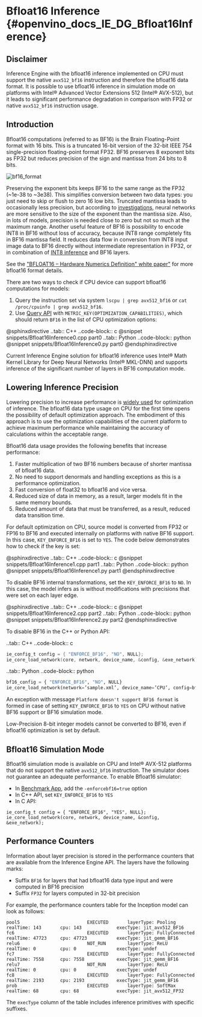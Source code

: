 # Bfloat16 Inference {#openvino_docs_IE_DG_Bfloat16Inference}

## Disclaimer

Inference Engine with the bfloat16 inference implemented on CPU must support the native `avx512_bf16` instruction and therefore the bfloat16 data format.
It is possible to use bfloat16 inference in simulation mode on platforms with Intel® Advanced Vector Extensions 512 (Intel® AVX-512), but it leads to significant performance degradation in comparison with FP32 or native `avx512_bf16` instruction usage.

## Introduction

Bfloat16 computations (referred to as BF16) is the Brain Floating-Point format with 16 bits. This is a truncated 16-bit version of the 32-bit IEEE 754 single-precision floating-point format FP32. BF16 preserves 8 exponent bits as FP32 but reduces precision of the sign and mantissa from 24 bits to 8 bits.

![bf16_format]

Preserving the exponent bits keeps BF16 to the same range as the FP32 (~1e-38 to ~3e38). This simplifies conversion between two data types: you just need to skip or flush to zero 16 low bits.
Truncated mantissa leads to occasionally less precision, but according to [investigations](https://cloud.google.com/blog/products/ai-machine-learning/bfloat16-the-secret-to-high-performance-on-cloud-tpus), neural networks are more sensitive to the size of the exponent than the mantissa size. Also, in lots of models, precision is needed close to zero but not so much at the maximum range.
Another useful feature of BF16 is possibility to encode INT8 in BF16 without loss of accuracy, because INT8 range completely fits in BF16 mantissa field. It reduces data flow in conversion from INT8 input image data to BF16 directly without intermediate representation in FP32, or in combination of [INT8 inference](Int8Inference.md) and BF16 layers.

See the ["BFLOAT16 – Hardware Numerics Definition" white paper"](https://software.intel.com/sites/default/files/managed/40/8b/bf16-hardware-numerics-definition-white-paper.pdf) for more bfloat16 format details.

There are two ways to check if CPU device can support bfloat16 computations for models:
1. Query the instruction set via system `lscpu | grep avx512_bf16` or `cat /proc/cpuinfo | grep avx512_bf16`.
2. Use [Query API](InferenceEngine_QueryAPI.md) with `METRIC_KEY(OPTIMIZATION_CAPABILITIES)`, which should return `BF16` in the list of CPU optimization options:

@sphinxdirective
..tab:: C++
	..code-block:: c
	@snippet snippets/Bfloat16Inference0.cpp part0
..tab:: Python
	..code-block:: python
	@snippet snippets/Bfloat16Inference0.py part0
@endsphinxdirective

Current Inference Engine solution for bfloat16 inference uses Intel® Math Kernel Library for Deep Neural Networks (Intel® MKL-DNN) and supports inference of the significant number of layers in BF16 computation mode.

## Lowering Inference Precision

Lowering precision to increase performance is [widely used](https://software.intel.com/content/www/us/en/develop/articles/lower-numerical-precision-deep-learning-inference-and-training.html) for optimization of inference. The bfloat16 data type usage on CPU for the first time opens the possibility of default optimization approach.
The embodiment of this approach is to use the optimization capabilities of the current platform to achieve maximum performance while maintaining the accuracy of calculations within the acceptable range.

Bfloat16 data usage provides the following benefits that increase performance:
1. Faster multiplication of two BF16 numbers because of shorter mantissa of bfloat16 data.
2. No need to support denormals and handling exceptions as this is a performance optimization.
3. Fast conversion of float32 to bfloat16 and vice versa.
4. Reduced size of data in memory, as a result, larger models fit in the same memory bounds.
5. Reduced amount of data that must be transferred, as a result, reduced data transition time.

For default optimization on CPU, source model is converted from FP32 or FP16 to BF16 and executed internally on platforms with native BF16 support. In this case, `KEY_ENFORCE_BF16` is set to `YES`.
The code below demonstrates how to check if the key is set:

@sphinxdirective
..tab:: C++
	..code-block:: c
	@snippet snippets/Bfloat16Inference1.cpp part1
..tab:: Python
	..code-block:: python
	@snippet snippets/Bfloat16Inference1.py part1
@endsphinxdirective

To disable BF16 internal transformations, set the `KEY_ENFORCE_BF16` to `NO`. In this case, the model infers as is without modifications with precisions that were set on each layer edge.


@sphinxdirective
..tab:: C++
	..code-block:: c
	@snippet snippets/Bfloat16Inference2.cpp part2
..tab:: Python
	..code-block:: python
	@snippet snippets/Bfloat16Inference2.py part2
@endsphinxdirective


To disable BF16 in the C++ or Python API:

..tab:: C++
	..code-block:: c

```c
ie_config_t config = { "ENFORCE_BF16", "NO", NULL};
ie_core_load_network(core, network, device_name, &config, &exe_network);
```

..tab:: Python
	..code-block:: python
```python
bf16_config = { "ENFORCE_BF16", "NO", NULL}
ie_core_load_network(network=’sample.xml’, device_name=’CPU’, config=bf16_config)
```

An exception with message `Platform doesn't support BF16 format` is formed in case of setting `KEY_ENFORCE_BF16` to `YES` on CPU without native BF16 support or BF16 simulation mode.

Low-Precision 8-bit integer models cannot be converted to BF16, even if bfloat16 optimization is set by default.         

## Bfloat16 Simulation Mode

Bfloat16 simulation mode is available on CPU and Intel® AVX-512 platforms that do not support the native `avx512_bf16` instruction. The simulator does not guarantee an adequate performance.
To enable Bfloat16 simulator:
* In [Benchmark App](../../inference-engine/samples/benchmark_app/README.md), add the `-enforcebf16=true` option
* In C++ API, set `KEY_ENFORCE_BF16` to `YES`
* In C API:
```
ie_config_t config = { "ENFORCE_BF16", "YES", NULL};
ie_core_load_network(core, network, device_name, &config, &exe_network);
```

## Performance Counters

Information about layer precision is stored in the performance counters that are
available from the Inference Engine API. The layers have the following marks:
* Suffix `BF16` for layers that had bfloat16 data type input and were computed in BF16 precision
* Suffix `FP32` for layers computed in 32-bit precision

For example, the performance counters table for the Inception model can look as follows:

```
pool5                         EXECUTED       layerType: Pooling            realTime: 143       cpu: 143             execType: jit_avx512_BF16
fc6                           EXECUTED       layerType: FullyConnected     realTime: 47723     cpu: 47723           execType: jit_gemm_BF16
relu6                         NOT_RUN        layerType: ReLU               realTime: 0         cpu: 0               execType: undef
fc7                           EXECUTED       layerType: FullyConnected     realTime: 7558      cpu: 7558            execType: jit_gemm_BF16
relu7                         NOT_RUN        layerType: ReLU               realTime: 0         cpu: 0               execType: undef
fc8                           EXECUTED       layerType: FullyConnected     realTime: 2193      cpu: 2193            execType: jit_gemm_BF16
prob                          EXECUTED       layerType: SoftMax            realTime: 68        cpu: 68              execType: jit_avx512_FP32
```

The `execType` column of the table includes inference primitives with specific suffixes.

[bf16_format]: img/bf16_format.png
